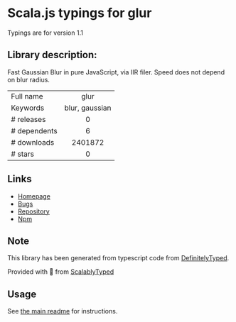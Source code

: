 
# Scala.js typings for glur

Typings are for version 1.1

## Library description:
Fast Gaussian Blur in pure JavaScript, via IIR filer. Speed does not depend on blur radius.

|                    |                 |
| ------------------ | :-------------: |
| Full name          | glur |
| Keywords           | blur, gaussian |
| # releases         | 0 |
| # dependents       | 6 |
| # downloads        | 2401872 |
| # stars            | 0 |

## Links
- [Homepage](https://github.com/andr83/glur/issues)
- [Bugs](https://github.com/nodeca/glur/issues)
- [Repository](https://github.com/nodeca/glur)
- [Npm](https://www.npmjs.com/package/glur)
    


## Note
This library has been generated from typescript code from [DefinitelyTyped](https://definitelytyped.org).

Provided with :purple_heart: from [ScalablyTyped](https://github.com/oyvindberg/ScalablyTyped)

## Usage
See [the main readme](../../readme.md) for instructions.


